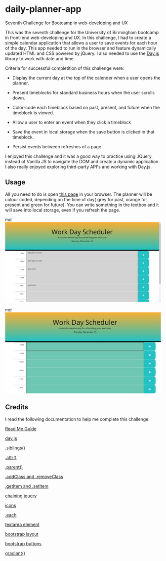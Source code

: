 # daily-planner-app
Seventh Challenge for Bootcamp in web-developing and UX

This was the seventh challenge for the University of Birmingham bootcamp in front-end web-developing and UX. In this challenge, I had to create a simple calendar application that allows a user to save events for each hour of the day. This app needed to run in the browser and feature dynamically updated HTML and CSS powered by jQuery. I also needed to use the [Day.js](https://day.js.org/docs/en/display/format) library to work with date and time.


Criteria for successful completition of this challenge were:

* Display the current day at the top of the calender when a user opens the planner.
 
* Present timeblocks for standard business hours when the user scrolls down.
 
* Color-code each timeblock based on past, present, and future when the timeblock is viewed.
 
* Allow a user to enter an event when they click a timeblock

* Save the event in local storage when the save button is clicked in that timeblock.

* Persist events between refreshes of a page

I enjoyed this challenge and it was a good way to practice using JQuery instead of Vanilla JS to navigate the DOM and create a dynamic application. I also really enjoyed exploring third-party API's and working with Day.js. 



## Usage

 All you need to do is open [this page](https://chantalcassinijones.github.io/daily-planner-app/) in your browser. The planner will be colour coded, depending on the time of day( grey for past, orange for present and green for future). You can write something in the textbox and it will save into local storage, even if you refresh the page. 

md
    ![Screenshot 1](./assets/screenshot/Screenshot%202023-12-18%20233521.png)

md
    ![Screenshot 2](./assets/screenshot/Screenshot%202023-12-19%20002005.png)
   


## Credits

I read the following documentation to help me complete this challenge: 

[Read Me Guide](https://coding-boot-camp.github.io/full-stack/github/professional-readme-guide)

[day.js](https://day.js.org/docs/en/display/format)

[.siblings()](https://api.jquery.com/siblings/)

[.attr()](https://api.jquery.com/attr/)

[.parent()](https://api.jquery.com/parent/)

[.addClass and .removeClass](https://www.tutorialrepublic.com/jquery-tutorial/jquery-add-and-remove-css-classes.php)

[.getItem and .setItem](https://stackoverflow.com/questions/40791207/setting-and-getting-localstorage-with-jquery)


[chaining jquery](https://www.tutorialrepublic.com/jquery-tutorial/jquery-chaining.php)

[icons](https://fontawesome.com/v5/icons/save?f=classic&s=solid)

[.each](https://api.jquery.com/each/)

[textarea element](https://developer.mozilla.org/en-US/docs/Web/HTML/Element/textarea)

[bootstrap layout](https://getbootstrap.com/docs/5.3/layout/columns/#horizontal-alignment)

[bootstrap buttons](https://getbootstrap.com/docs/5.3/components/buttons/)

[gradiant()](https://cssgradient.io/)

